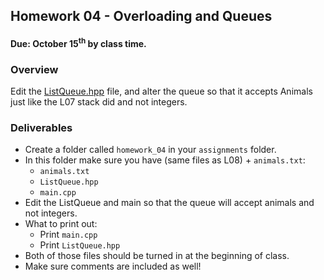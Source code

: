 ## Homework 04 - Overloading and Queues
#### Due: October 15<sup>th</sup> by class time.

### Overview

Edit the [ListQueue.hpp](../../Lectures/L08/ListQueue.hpp) file, and alter the queue so that it accepts Animals just like the L07 stack did and not integers.


### Deliverables

- Create a folder called `homework_04` in your `assignments` folder.
- In this folder make sure you have (same files as L08) + `animals.txt`:
  - `animals.txt`
  - `ListQueue.hpp`
  - `main.cpp`
- Edit the ListQueue and main so that the queue will accept animals and not integers.
- What to print out:
  - Print `main.cpp` 
  - Print `ListQueue.hpp`
- Both of those files should be turned in at the beginning of class.
- Make sure comments are included as well!

